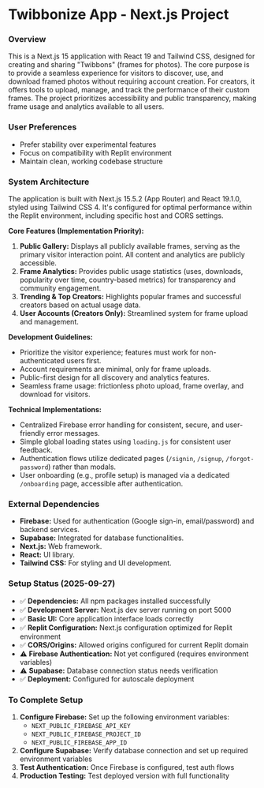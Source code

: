 # Twibbonize App - Next.js Project

### Overview
This is a Next.js 15 application with React 19 and Tailwind CSS, designed for creating and sharing "Twibbons" (frames for photos). The core purpose is to provide a seamless experience for visitors to discover, use, and download framed photos without requiring account creation. For creators, it offers tools to upload, manage, and track the performance of their custom frames. The project prioritizes accessibility and public transparency, making frame usage and analytics available to all users.

### User Preferences
- Prefer stability over experimental features
- Focus on compatibility with Replit environment
- Maintain clean, working codebase structure

### System Architecture
The application is built with Next.js 15.5.2 (App Router) and React 19.1.0, styled using Tailwind CSS 4. It's configured for optimal performance within the Replit environment, including specific host and CORS settings.

**Core Features (Implementation Priority):**
1.  **Public Gallery:** Displays all publicly available frames, serving as the primary visitor interaction point. All content and analytics are publicly accessible.
2.  **Frame Analytics:** Provides public usage statistics (uses, downloads, popularity over time, country-based metrics) for transparency and community engagement.
3.  **Trending & Top Creators:** Highlights popular frames and successful creators based on actual usage data.
4.  **User Accounts (Creators Only):** Streamlined system for frame upload and management.

**Development Guidelines:**
- Prioritize the visitor experience; features must work for non-authenticated users first.
- Account requirements are minimal, only for frame uploads.
- Public-first design for all discovery and analytics features.
- Seamless frame usage: frictionless photo upload, frame overlay, and download for visitors.

**Technical Implementations:**
- Centralized Firebase error handling for consistent, secure, and user-friendly error messages.
- Simple global loading states using `loading.js` for consistent user feedback.
- Authentication flows utilize dedicated pages (`/signin`, `/signup`, `/forgot-password`) rather than modals.
- User onboarding (e.g., profile setup) is managed via a dedicated `/onboarding` page, accessible after authentication.

### External Dependencies
- **Firebase:** Used for authentication (Google sign-in, email/password) and backend services.
- **Supabase:** Integrated for database functionalities.
- **Next.js:** Web framework.
- **React:** UI library.
- **Tailwind CSS:** For styling and UI development.

### Setup Status (2025-09-27)
- ✅ **Dependencies:** All npm packages installed successfully
- ✅ **Development Server:** Next.js dev server running on port 5000
- ✅ **Basic UI:** Core application interface loads correctly
- ✅ **Replit Configuration:** Next.js configuration optimized for Replit environment
- ✅ **CORS/Origins:** Allowed origins configured for current Replit domain
- ⚠️ **Firebase Authentication:** Not yet configured (requires environment variables)
- ⚠️ **Supabase:** Database connection status needs verification
- ✅ **Deployment:** Configured for autoscale deployment

### To Complete Setup
1. **Configure Firebase:** Set up the following environment variables:
   - `NEXT_PUBLIC_FIREBASE_API_KEY`
   - `NEXT_PUBLIC_FIREBASE_PROJECT_ID` 
   - `NEXT_PUBLIC_FIREBASE_APP_ID`
2. **Configure Supabase:** Verify database connection and set up required environment variables
3. **Test Authentication:** Once Firebase is configured, test auth flows
4. **Production Testing:** Test deployed version with full functionality